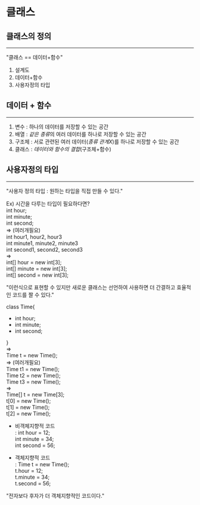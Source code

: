 클래스
=========================


클래스의 정의
---------
*****
"클래스 == 데이터+함수"

1. 설계도
2. 데이터+함수
3. 사용자정의 타입


데이터 + 함수
------------
*****

1. 변수 : 하나의 데이터를 저장할 수 있는 공간
2. 배열 : *같은 종류*의 여러 데이터를 하나로 저장할 수 있는 공간
3. 구조체 : 서로 관련된 여러 데이터(*종류 관계X*)를 하나로 저장할 수 있는 공간
4. 클래스 : *데이터와 함수의 결합*(구조체+함수)  


사용자정의 타입
-----------
*****

"사용자 정의 타입 : 원하는 타입을 직접 만들 수 있다."  

Ex) 시간을 다루는 타입이 필요하다면?  
int hour;  
int minute;  
int second;   
=> (여러개필요)    
int hour1, hour2, hour3  
int minute1, minute2, minute3  
int second1, second2, second3  
=>   
int[] hour = new int[3];  
int[] minute = new int[3];  
int[] second = new int[3];  

"이런식으로 표현할 수 있지만 새로운 클래스는 선언하여 사용하면 더 간결하고 효율적인 코드를 짤 수 있다."  

class Time{
- int hour;
- int minute;
- int second;  

}  
=>  
Time t = new Time();  
=> (여러개필요)  
Time t1 = new Time();  
Time t2 = new Time();  
Time t3 = new Time();  
=>  
Time[] t = new Time[3];    
t[0] = new Time();  
t[1] = new Time();  
t[2] = new Time();    


* 비객체지향적 코드  
:   int hour = 12;  
  int minute = 34;  
  int second = 56;  
  
* 객체지향적 코드  
: Time t = new Time();  
t.hour = 12;  
t.minute = 34;  
t.second = 56;  

"전자보다 후자가 더 객체지향적인 코드이다."



